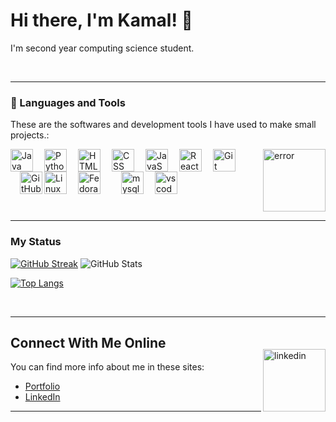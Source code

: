 # Hi there, I'm Kamal! 👋

<p>I'm second year computing science student. </p>

<br clear="all" />

---

### 🧰 Languages and Tools

<p>These are the softwares and development tools I have used to make small projects.:</p>

<img align="right" alt="error" width="100px" style="; margin-top: 0px;" src="https://media.giphy.com/media/0TtX2qqpxp3pIafzio/giphy.gif"/>

<img align="left" alt="Java" width="36px" src="https://cdn.jsdelivr.net/gh/devicons/devicon/icons/java/java-original.svg"/>
<img align="left" alt="Python" width="36px" style="padding-left:15px;" src="https://cdn.jsdelivr.net/gh/devicons/devicon/icons/python/python-plain.svg" />

<img align="left" alt="HTML" width="36px" style="padding-left:15px;" src="https://cdn.jsdelivr.net/gh/devicons/devicon/icons/html5/html5-plain.svg" />
<img align="left" alt="CSS" width="36px" style="padding-left:15px;" src="https://cdn.jsdelivr.net/gh/devicons/devicon/icons/css3/css3-plain.svg" />
<img align="left" alt="JavaScript" width="36px" style="padding-left:15px;" src="https://cdn.jsdelivr.net/gh/devicons/devicon/icons/javascript/javascript-plain.svg" />
<img align="left" alt="React" width="36px" style="padding-left:15px;" src="https://cdn.jsdelivr.net/gh/devicons/devicon/icons/react/react-original.svg" />
<img align="left" alt="Git" width="36px" style="padding-left:15px;" src="https://cdn.jsdelivr.net/gh/devicons/devicon/icons/git/git-original.svg" />
<img align="left" alt="GitHub" width="36px" style="padding-left:15px;" src="https://cdn.jsdelivr.net/gh/devicons/devicon/icons/github/github-original.svg" />
<img align="left" alt="Linux" width="36px" style="padding-right:15px;" src="https://cdn.jsdelivr.net/gh/devicons/devicon/icons/linux/linux-original.svg" />
<img align="left" alt="Fedora" width="36px" style="padding-right:15px;" src="https://cdn.jsdelivr.net/gh/devicons/devicon/icons/fedora/fedora-original.svg" />
<img align="left" alt="mysql" width="36px" style="padding-left:15px;" src="https://cdn.jsdelivr.net/gh/devicons/devicon/icons/mysql/mysql-original.svg" />
<img align="left" alt="vscode" width="36px" style="padding-left:15px;" src="https://cdn.jsdelivr.net/gh/devicons/devicon/icons/vscode/vscode-original.svg" />

<br clear="all" />

---

### My Status
[![GitHub Streak](https://github-readme-streak-stats.herokuapp.com?user=khatri-kamal&theme=highcontrast)](https://git.io/streak-stats) 
![GitHub Stats](https://github-readme-stats.vercel.app/api?username=khatri-kamal&show_icons=true&theme=dark)

[![Top Langs](https://github-readme-stats.vercel.app/api/top-langs/?username=khatri-kamal&layout=compact&theme=vision-friendly-dark)](https://github.com/anuraghazra/github-readme-stats)



<br clear="all" />

---

## Connect With Me Online

<img align="right" alt="linkedin" width="100px" style="; margin-top: -20px;" src="https://media.giphy.com/media/sQB6lgeTlv5Krjq7YN/giphy.gif"/>

<p>You can find more info about me in these sites:</p>

- [Portfolio](https://kamal-khatri.vercel.app/)
- [LinkedIn](https://www.linkedin.com/in/khatri-kamal/)

---

